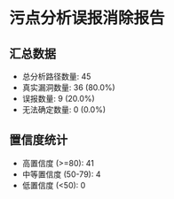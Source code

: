 # 污点分析误报消除报告

## 汇总数据
- 总分析路径数量: 45
- 真实漏洞数量: 36 (80.0%)
- 误报数量: 9 (20.0%)
- 无法确定数量: 0 (0.0%)

## 置信度统计
- 高置信度 (>=80): 41
- 中等置信度 (50-79): 4
- 低置信度 (<50): 0
